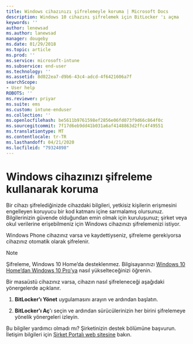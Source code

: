 ```yaml
---
title: Windows cihazınızı şifrelemeyle koruma | Microsoft Docs
description: Windows 10 cihazını şifrelemek için BitLocker 'ı açma
keywords: ''
author: lenewsad
ms.author: lanewsad
manager: dougeby
ms.date: 01/29/2018
ms.topic: article
ms.prod: ''
ms.service: microsoft-intune
ms.subservice: end-user
ms.technology: ''
ms.assetid: 8d022ea7-d9b6-43c4-adcd-4f6421606a7f
searchScope:
- User help
ROBOTS: ''
ms.reviewer: priyar
ms.suite: ems
ms.custom: intune-enduser
ms.collection: ''
ms.openlocfilehash: be5611b9761598ef2856e06fd073f9d66c864f0c
ms.sourcegitcommit: 7f17d6eb9dd41b031a6af4148863d2ffc4f49551
ms.translationtype: MT
ms.contentlocale: tr-TR
ms.lasthandoff: 04/21/2020
ms.locfileid: "79324898"
---
```

# <a name="how-to-protect-your-windows-device-using-encryption"></a>Windows cihazınızı şifreleme kullanarak koruma

Bir cihazı şifrelediğinizde cihazdaki bilgileri, yetkisiz kişilerin erişmesini engelleyen koruyucu bir kod katmanı içine sarmalamış olursunuz. Bilgilerinizin güvende olduğundan emin olmak için kuruluşunuz; şirket veya okul verilerine erişebilmeniz için Windows cihazınızı şifrelemenizi istiyor. 

Windows Phone cihazınız varsa ve kaydettiyseniz, şifreleme gerekiyorsa cihazınız otomatik olarak şifrelenir.

> [!Note]
> Şifreleme, Windows 10 Home’da desteklenmez. Bilgisayarınızı [Windows 10 Home’dan Windows 10 Pro’ya](https://support.microsoft.com/help/12384/windows-10-upgrading-home-to-pro) nasıl yükselteceğinizi öğrenin.


Bir masaüstü cihazınız varsa, cihazın nasıl şifreleneceği aşağıdaki yönergelerde açıklanır.

1. **BitLocker'ı Yönet** uygulamasını arayın ve ardından başlatın.

2. **BitLocker'ı Aç**'ı seçin ve ardından sürücülerinizin her birini şifrelemeye yönelik yönergeleri izleyin.

Bu bilgiler yardımcı olmadı mı? Şirketinizin destek bölümüne başvurun. İletişim bilgileri için [Şirket Portalı web sitesine](https://go.microsoft.com/fwlink/?linkid=2010980) bakın.
